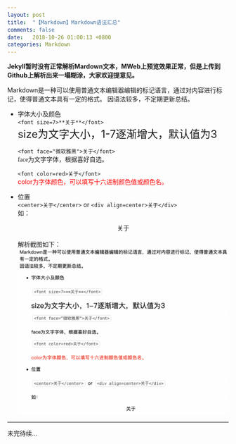 ```yaml
---
layout: post
title:  "【Markdown】Markdown语法汇总"
comments: false
date:   2018-10-26 01:00:13 +0800
categories: Markdown
---
```


**Jekyll暂时没有正常解析Mardown文本，MWeb上预览效果正常，但是上传到Github上解析出来一塌糊涂，大家欢迎提意见。**

Markdown是一种可以使用普通文本编辑器编辑的标记语言，通过对内容进行标记，使得普通文本具有一定的格式。
因语法较多，不定期更新总结。
* 字体大小及颜色<br>
    `<font size=7>**关于**</font>`<br>
    <font size=5>size为文字大小，1-7逐渐增大，默认值为3</font><br>
    
    `<font face="微软雅黑">关于</font>`<br>
    <font face="微软雅黑">face为文字字体，根据喜好自选。</font><br>
    
    `<font color=red>关于</font>`<br>
    <font color=red>color为字体颜色，可以填写十六进制颜色值或颜色名。</font>
    
* 位置<br>
    `<center>关于</center>` or `<div align=center>关于</div>`
<br>如： <center>关于</center>
<br> 解析截图如下：
![right-resolution](/assets/images/right-resolution.png)

-------
未完待续...

